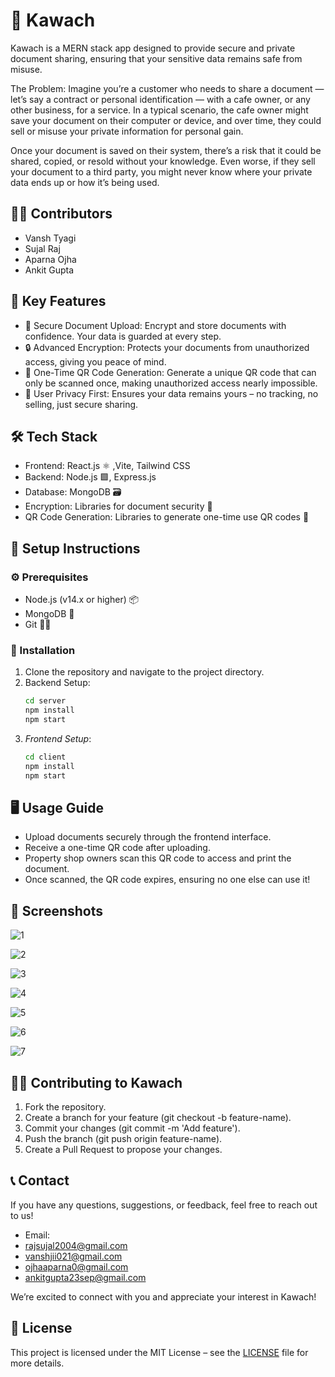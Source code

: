 # 🚀 Kawach

Kawach is a MERN stack app designed to provide secure and private document sharing, ensuring that your sensitive data remains safe from misuse.

The Problem:
Imagine you’re a customer who needs to share a document — let’s say a contract or personal identification — with a cafe owner, or any other business, for a service. In a typical scenario, the cafe owner might save your document on their computer or device, and over time, they could sell or misuse your private information for personal gain.

Once your document is saved on their system, there’s a risk that it could be shared, copied, or resold without your knowledge. Even worse, if they sell your document to a third party, you might never know where your private data ends up or how it’s being used.

## 👨‍💻 Contributors
- Vansh Tyagi
- Sujal Raj
- Aparna Ojha
- Ankit Gupta


## 🌟 Key Features
- 📄 Secure Document Upload: Encrypt and store documents with confidence. Your data is guarded at every step.
- 🔒 Advanced Encryption: Protects your documents from unauthorized access, giving you peace of mind.
- 📱 One-Time QR Code Generation: Generate a unique QR code that can only be scanned once, making unauthorized access nearly impossible.
- 🔑 User Privacy First: Ensures your data remains yours – no tracking, no selling, just secure sharing.

## 🛠 Tech Stack
- Frontend: React.js ⚛ ,Vite, Tailwind CSS
- Backend: Node.js 🟩, Express.js
- Database: MongoDB 🗃
- Encryption: Libraries for document security 🔐
- QR Code Generation: Libraries to generate one-time use QR codes 📸

## 🔧 Setup Instructions

### ⚙ Prerequisites
- Node.js (v14.x or higher) 📦
- MongoDB 🌱
- Git 🧑‍💻

### 🚀 Installation

1. Clone the repository and navigate to the project directory.
2. Backend Setup:
   ```bash
   cd server
   npm install
   npm start
3. *Frontend Setup*:
   ```bash
   cd client
   npm install
   npm start

  ## 🖥 Usage Guide
- Upload documents securely through the frontend interface.
- Receive a one-time QR code after uploading.
- Property shop owners scan this QR code to access and print the document.
- Once scanned, the QR code expires, ensuring no one else can use it!

## 📸 Screenshots
![1](https://github.com/user-attachments/assets/f36e3e14-c0f0-4369-81ca-226ba3f26049)

![2](https://github.com/user-attachments/assets/6ff627a6-063b-45b1-afdd-3a29484e3bb7)

![3](https://github.com/user-attachments/assets/4d7f7426-42d8-4984-a071-27e94a3befeb)

![4](https://github.com/user-attachments/assets/003a036a-e4a9-4fe9-bc66-6762495ff44a)

![5](https://github.com/user-attachments/assets/8e0cd0ea-cf5b-4cec-99ac-7751f51b97ee)

![6](https://github.com/user-attachments/assets/4b80e5c0-421e-4c54-a3b0-55dc4221af32)

![7](https://github.com/user-attachments/assets/235276c5-b80f-449e-8bc3-fb323234d3f7)




## 👨‍💻 Contributing to Kawach
1. Fork the repository.
2. Create a branch for your feature (git checkout -b feature-name).
3. Commit your changes (git commit -m 'Add feature').
4. Push the branch (git push origin feature-name).
5. Create a Pull Request to propose your changes.

## 📞 Contact
If you have any questions, suggestions, or feedback, feel free to reach out to us!

- Email:
- [rajsujal2004@gmail.com](rajsujal2004@gmail.com)
- [vanshjii021@gmail.com](vanshjii021@gmail.com)
- [ojhaaparna0@gmail.com](ojhaaparna0@gmail.com)
- [ankitgupta23sep@gmail.com](ankitgupta23sep@gmail.com)

We’re excited to connect with you and appreciate your interest in Kawach!

## 📜 License
This project is licensed under the MIT License – see the [LICENSE](./LICENSE) file for more details.
